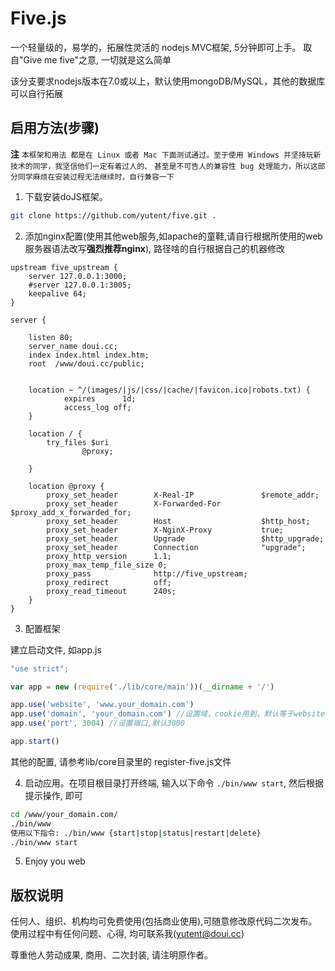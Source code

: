 # Five.js 

一个轻量级的，易学的，拓展性灵活的 nodejs MVC框架, 5分钟即可上手。
取自"Give me five"之意, 一切就是这么简单

该分支要求nodejs版本在7.0或以上，默认使用mongoDB/MySQL，其他的数据库可以自行拓展


## 启用方法(步骤)
**注** 
`本框架和用法 都是在 Linux 或者 Mac 下面测试通过。至于使用 Windows 并坚持玩新技术的同学，我坚信他们一定有着过人的、`
`甚至是不可告人的兼容性 bug 处理能力，所以这部分同学麻烦在安装过程无法继续时，自行兼容一下`


1. 下载安装doJS框架。

```bash
git clone https://github.com/yutent/five.git .
```



2. 添加nginx配置(使用其他web服务,如apache的童鞋,请自行根据所使用的web服务器语法改写**强烈推荐nginx**), 路径啥的自行根据自己的机器修改

```nginx
upstream five_upstream {
    server 127.0.0.1:3000;
    #server 127.0.0.1:3005;
    keepalive 64;
}

server {

    listen 80;
    server_name doui.cc;
    index index.html index.htm;
    root  /www/doui.cc/public;


    location ~ ^/(images/|js/|css/|cache/|favicon.ico|robots.txt) {
            expires      1d;
            access_log off;
    }

    location / {
        try_files $uri
                @proxy;

    }

    location @proxy {       
        proxy_set_header        X-Real-IP               $remote_addr;
        proxy_set_header        X-Forwarded-For         $proxy_add_x_forwarded_for;
        proxy_set_header        Host                    $http_host;
        proxy_set_header        X-NginX-Proxy           true;
        proxy_set_header        Upgrade                 $http_upgrade;
        proxy_set_header        Connection              "upgrade";
        proxy_http_version      1.1;
        proxy_max_temp_file_size 0;
        proxy_pass              http://five_upstream;
        proxy_redirect          off;
        proxy_read_timeout      240s;
    }     
}

```


3. 配置框架

建立启动文件, 如app.js

```javascript
"use strict";

var app = new (require('./lib/core/main'))(__dirname + '/')

app.use('website', 'www.your_domain.com')
app.use('domain', 'your_domain.com') //设置域，cookie用到，默认等于website
app.use('port', 3004) //设置端口,默认3000

app.start()

```


其他的配置, 请参考lib/core目录里的 register-five.js文件


4. 启动应用。在项目根目录打开终端, 输入以下命令 `./bin/www start`, 然后根据提示操作, 即可

```bash
cd /www/your_domain.com/
./bin/www
使用以下指令: ./bin/www {start|stop|status|restart|delete}
./bin/www start
```


5. Enjoy you web






## 版权说明


任何人、组织、机构均可免费使用(包括商业使用),可随意修改原代码二次发布。
使用过程中有任何问题、心得, 均可联系我(yutent@doui.cc)


尊重他人劳动成果, 商用、二次封装, 请注明原作者。